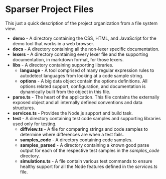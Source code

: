 # Sparser Project Files
This just a quick description of the project organization from a file system view.

* **demo** - A directory containing the CSS, HTML, and JavaScript for the demo tool that works in a web browser.
* **docs** - A directory containing all the non-lexer specific documentation.
* **lexers** - A directory containing every lexer file and the supporting documentation, in markdown format, for those lexers.
* **libs** - A directory containing supporting libraries.
   - **language** - A tool comprised of many regular expression rules to autodetect languages from looking at a code sample string.
   - **options** - A big data object contain the options definitions.  All options related support, configuration, and documentation is dynamically built from the object in this file.
* **parse.ts** - The heart of the application.  This file contains the externally exposed object and all internally defined conventions and data structures.
* **services.ts** - Provides the Node.js support and build task.
* **test** - A directory containing test code samples and supporting libraries used only for testing.
   - **diffview.ts** - A file for comparing strings and code samples to determine where differences are when a test fails.
   - **samples_code** - A directory containing code samples.
   - **samples_parsed** - A directory containing a known good parse output for each of the respective test samples in the *samples_code* directory.
   - **simulations.ts** - A file contain various test commands to ensure healthy support for all the Node features defined in the *services.ts* file.